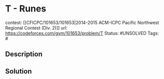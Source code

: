 # T - Runes

contest: [[CFICPC/101653/101653|2014-2015 ACM-ICPC Pacific Northwest Regional Contest (Div. 2)]]
url: https://codeforces.com/gym/101653/problem/T
Status: #UNSOLVED
Tags: #

## Description

## Solution

